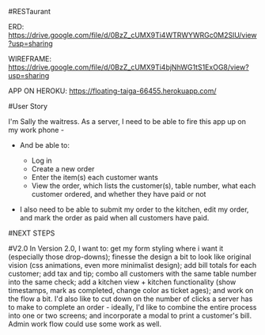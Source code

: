 #RESTaurant

ERD: https://drive.google.com/file/d/0BzZ_cUMX9Ti4WTRWYWRGc0M2SlU/view?usp=sharing

WIREFRAME: https://drive.google.com/file/d/0BzZ_cUMX9Ti4bjNhWG1tS1ExOG8/view?usp=sharing

APP ON HEROKU: https://floating-taiga-66455.herokuapp.com/

#User Story

I'm Sally the waitress. As a server, I need to be able to fire this app up on my work phone -
  - And be able to:
      - Log in
      - Create a new order
      - Enter the item(s) each customer wants
      - View the order, which lists the customer(s), table number, what each customer ordered, and whether they have paid or not

  - I also need to be able to submit my order to the kitchen, edit my order, and mark the order as paid when all customers have paid. 
  
#NEXT STEPS

#V2.0
  In Version 2.0, I want to: get my form styling where i want it (especially those drop-downs); finesse the design a bit to look like original vision (css animations, even more minimalist design); add bill totals for each customer; add tax and tip; combo all customers with the same table number into the same check; add a kitchen view + kitchen functionality (show timestamps, mark as completed, change color as ticket ages); and work on the flow a bit. I'd also like to cut down on the number of clicks a server has to make to complete an order - ideally, I'd like to combine the entire process into one or two screens; and incorporate a modal to print a customer's bill. Admin work flow could use some work as well. 

    

